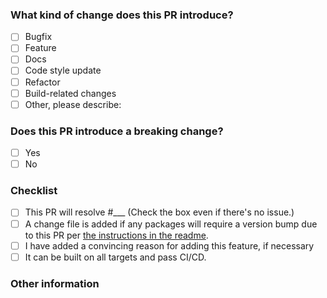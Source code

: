 <!--
Update "[ ]" to "[x]" to check a box

Please make sure to read the Pull Request Guidelines: https://github.com/tauri-apps/tauri/blob/dev/.github/CONTRIBUTING.md#pull-request-guidelines
-->

### What kind of change does this PR introduce?
<!-- Check at least one. If you are introducing a new binding, you must reference an issue where this binding has been proposed, discussed and approved by the maintainers. -->

- [ ] Bugfix
- [ ] Feature
- [ ] Docs
- [ ] Code style update
- [ ] Refactor
- [ ] Build-related changes
- [ ] Other, please describe:

### Does this PR introduce a breaking change?
<!-- If yes, please describe the impact and migration path for existing applications in an attached issue. -->

- [ ] Yes
- [ ] No

### Checklist
- [ ] This PR will resolve #___ (Check the box even if there's no issue.)
- [ ] A change file is added if any packages will require a version bump due to this PR per [the instructions in the readme](https://github.com/tauri-apps/wry/blob/dev/.changes/readme.md).
- [ ] I have added a convincing reason for adding this feature, if necessary
- [ ] It can be built on all targets and pass CI/CD.

### Other information
